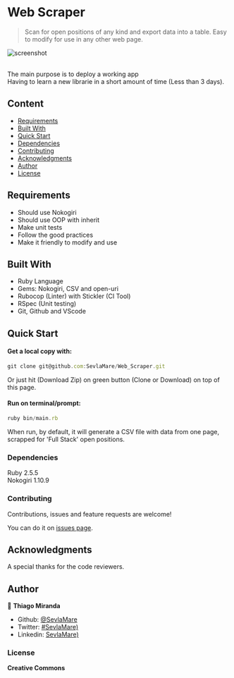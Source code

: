 # Web Scraper
> Scan for open positions of any kind and export data into a table.
Easy to modify for use in any other web page.

![screenshot](.screenshot.png)

<br>The main purpose is to deploy a working app<br>
Having to learn a new librarie in a short amount of time (Less than 3 days).

## Content

* [Requirements](#requirements)
* [Built With](#built-with)
* [Quick Start](#quick-start)
* [Dependencies](#dependencies)
* [Contributing](#contributing)
* [Acknowledgments](#acknowledgments)
* [Author](#author)
* [License](#license)

## Requirements

<ul>
  <li>Should use Nokogiri</li>
  <li>Should use OOP with inherit</li>
  <li>Make unit tests</li>
  <li>Follow the good practices</li>
  <li>Make it friendly to modify and use</li>
</ul>

## Built With

- Ruby Language <br>
- Gems: Nokogiri, CSV and open-uri <br>
- Rubocop (Linter) with Stickler (CI Tool) <br>
- RSpec (Unit testing) <br>
- Git, Github and VScode <br>

## Quick Start

#### Get a local copy with:<br>
```js
git clone git@github.com:SevlaMare/Web_Scraper.git
```
Or just hit (Download Zip) on green button (Clone or Download) on top of this page.

#### Run on terminal/prompt:

```js
ruby bin/main.rb
```
When run, by default, it will generate a CSV file with data 
from one page, scrapped for 'Full Stack' open positions.

### Dependencies

Ruby 2.5.5<br>
Nokogiri 1.10.9<br>

### Contributing

Contributions, issues and feature requests are welcome!

You can do it on [issues page](issues/).

## Acknowledgments

A special thanks for the code reviewers.

## Author

👤 **Thiago Miranda**

- Github: [@SevlaMare](https://github.com/SevlaMare)
- Twitter: [#SevlaMare)](https://twitter.com/SevlaMare)
- Linkedin: [SevlaMare)](https://www.linkedin.com/in/sevlamare)

### License

<strong>Creative Commons</strong>